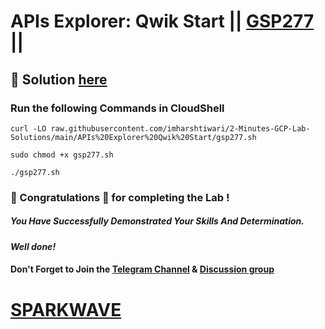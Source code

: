 # APIs Explorer: Qwik Start || [GSP277](https://www.cloudskillsboost.google/focuses/2457?parent=catalog) ||

## 🔑 Solution [here](https://youtu.be/W6Lf13eLyvI)

### Run the following Commands in CloudShell

```
curl -LO raw.githubusercontent.com/imharshtiwari/2-Minutes-GCP-Lab-Solutions/main/APIs%20Explorer%20Qwik%20Start/gsp277.sh

sudo chmod +x gsp277.sh

./gsp277.sh
```

### 🐼 Congratulations 🎉 for completing the Lab !

##### *You Have Successfully Demonstrated Your Skills And Determination.*

#### *Well done!*

#### Don't Forget to Join the [Telegram Channel](https://t.me/sparkwave.01) & [Discussion group](https://t.me/sparkwave.01chats)

# [SPARKWAVE](https://www.youtube.com/@sparkwave.01)
